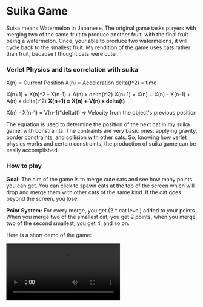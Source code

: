 # Suika Game

Suika means Watermelon in Japanese. The original game tasks players with merging two of the same fruit to produce another fruit, with the final fruit being a watermelon. Once, your able to produce two watermelons, it will cycle back to the smallest fruit. My rendition of the game uses cats rather than fruit, because I thought cats were cuter.

### Verlet Physics and its correlation with suika 

X(n) = Current Position
A(n) = Acceleration
delta(t^2) = time

X(n+1) = X(n)^2 - X(n-1) + A(n) x delta(t^2)
X(n+1) = X(n) + X(n) - X(n-1) + A(n) x delta(t^2)
**X(n+1) = X(n) + V(n) x delta(t)**

X(n) - X(n-1) = V(n-1)*delta(t) => Velocity from the object's previous position

The equation is used to determine the position of the next cat in my suika game, with constraints. The contraints are very basic ones: applying gravity, border constraints, and collision with other cats. So, knowing how verlet physics works and certain constraints, the production of suika game can be easily accomplished. 

### How to play
**Goal:** The aim of the game is to merge cute cats and see how many points you can get.
You can click to spawn cats at the top of the screen which will drop and merge them with other cats of the same kind.
If the cat goes beyond the screen, you lose.

**Point System:** For every merge, you get (2 * cat level) added to your points. When you merge two of the smallest cat, you get 2 points, when you merge two of the second smallest, you get 4, and so on.

Here is a short demo of the game:

<video controls src="demo.mp4" title="Title"></video>

